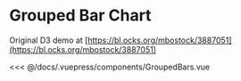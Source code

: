 # Grouped Bar Chart

Original D3 demo at [https://bl.ocks.org/mbostock/3887051](https://bl.ocks.org/mbostock/3887051)

<grouped-bars/>

<<< @/docs/.vuepress/components/GroupedBars.vue